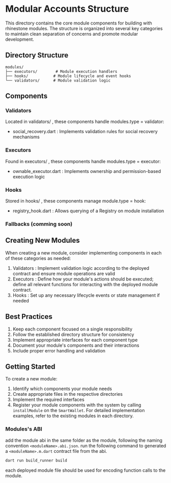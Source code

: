 # Modular Accounts Structure

This directory contains the core module components for building with rhinestone modules. The structure is organized into several key categories to maintain clean separation of concerns and promote modular development.

## Directory Structure

```plaintext
modules/
├── executors/        # Module execution handlers
├── hooks/           # Module lifecycle and event hooks
└── validators/      # Module validation logic
```

## Components

### Validators

Located in validators/ , these components handle modules.type = validator:

- social_recovery.dart : Implements validation rules for social recovery mechanisms

### Executors

Found in executors/ , these components handle modules.type = executor:

- ownable_executor.dart : Implements ownership and permission-based execution logic

### Hooks

Stored in hooks/ , these components manage module.type = hook:

- registry_hook.dart : Allows querying of a Registry on module installation

### Fallbacks (comming soon)

## Creating New Modules

When creating a new module, consider implementing components in each of these categories as needed:

1. Validators : Implement validation logic according to the deployed contract and ensure module operations are valid
2. Executors : Define how your module's actions should be executed; define all relevant functions for interacting with the deployed module contract.
3. Hooks : Set up any necessary lifecycle events or state management if needed

## Best Practices

1. Keep each component focused on a single responsibility
2. Follow the established directory structure for consistency
3. Implement appropriate interfaces for each component type
4. Document your module's components and their interactions
5. Include proper error handling and validation

## Getting Started

To create a new module:

1. Identify which components your module needs
2. Create appropriate files in the respective directories
3. Implement the required interfaces
4. Register your module components with the system by calling `installModule` on the `SmartWallet`.
For detailed implementation examples, refer to the existing modules in each directory.

### Modules's ABI

add the module abi in the same folder as the module, following the naming convention `<moduleName>.abi.json`.
run the following command to generated a `<moduleName>.m.dart` contract file from the abi.

```bash
dart run build_runner build
```

each deployed module file should be used for encoding function calls to the module.
